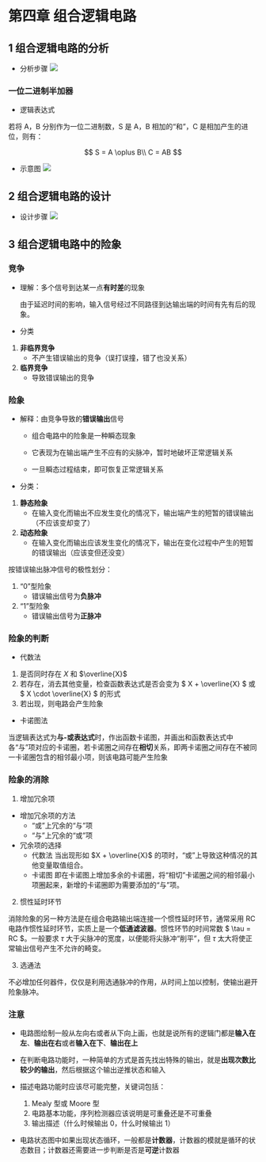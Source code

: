 # 第四章 组合逻辑电路

## 1 组合逻辑电路的分析

-   分析步骤
    <img src="https://gitee.com/Miraclezjy/utoolspic/raw/master/1639567990290.png"></img>

### 一位二进制半加器

-   逻辑表达式

若将 A，B 分别作为一位二进制数，S 是 A，B 相加的“和”，C 是相加产生的进位，则有：

$$
S = A \oplus B\\
C = AB
$$

-   示意图
    <img src="https://gitee.com/Miraclezjy/utoolspic/raw/master/1639567495681.png"></img>

## 2 组合逻辑电路的设计

-   设计步骤
    <img src="https://gitee.com/Miraclezjy/utoolspic/raw/master/1639568086626.png"></img>

## 3 组合逻辑电路中的险象

### 竞争

- 理解：多个信号到达某一点**有时差**的现象

  由于延迟时间的影响，输入信号经过不同路径到达输出端的时间有先有后的现象。

- 分类

1. **非临界竞争**
    - 不产生错误输出的竞争（误打误撞，错了也没关系）
2. **临界竞争**
    - 导致错误输出的竞争

### 险象

- 解释：由竞争导致的**错误输出**信号

  -   组合电路中的险象是一种瞬态现象

  -   它表现为在输出端产生不应有的尖脉冲，暂时地破坏正常逻辑关系

  -   一旦瞬态过程结束，即可恢复正常逻辑关系


- 分类：

1. **静态险象**
    - 在输入变化而输出不应发生变化的情况下，输出端产生的短暂的错误输出（不应该变却变了）
2. **动态险象**
    - 在输入变化而输出应该发生变化的情况下，输出在变化过程中产生的短暂的错误输出（应该变但还没变）

按错误输出脉冲信号的极性划分：

1. “0”型险象
    - 错误输出信号为**负脉冲**
2. “1”型险象
    - 错误输出信号为**正脉冲**

### 险象的判断

-   代数法

1. 是否同时存在 $X$ 和 $\overline{X}$
2. 若存在，消去其他变量，检查函数表达式是否会变为 $ X + \overline{X} $ 或 $ X \cdot \overline{X} $ 的形式
3. 若出现，则电路会产生险象

-   卡诺图法

当逻辑表达式为**与-或表达式**时，作出函数卡诺图，并画出和函数表达式中各“与”项对应的卡诺圈，若卡诺圈之间存在**相切**关系，即两卡诺圈之间存在不被同一卡诺圈包含的相邻最小项，则该电路可能产生险象

### 险象的消除

1. 增加冗余项

-   增加冗余项的方法
    -   “或”上冗余的“与”项
    -   “与”上冗余的“或”项
-   冗余项的选择
    -   代数法
        当出现形如 $X + \overline{X}$ 的项时，“或”上导致这种情况的其他变量取值组合。
    -   卡诺图
        即在卡诺图上增加多余的卡诺圈，将“相切”卡诺圈之间的相邻最小项圈起来，新增的卡诺圈即为需要添加的“与”项。

2. 惯性延时环节

消除险象的另一种方法是在组合电路输出端连接一个惯性延时环节，通常采用 RC 电路作惯性延时环节，实质上是一个**低通滤波器**。惯性环节的时间常数 $ \tau = RC $。一般要求 $\tau$ 大于尖脉冲的宽度，以便能将尖脉冲“削平”，但 $\tau$ 太大将使正常输出信号产生不允许的畸变。

3. 选通法

不必增加任何器件，仅仅是利用选通脉冲的作用，从时间上加以控制，使输出避开险象脉冲。

### 注意

- 电路图绘制一般从左向右或者从下向上画，也就是说所有的逻辑门都是**输入在左**、**输出在右**或者**输入在下**、**输出在上**
- 在判断电路功能时，一种简单的方式是首先找出特殊的输出，就是**出现次数比较少的输出**，然后根据这个输出逆推状态和输入
- 描述电路功能时应该尽可能完整，关键词包括：
  1. Mealy 型或 Moore 型
  2. 电路基本功能，序列检测器应该说明是可重叠还是不可重叠
  3. 输出描述（什么时候输出 0，什么时候输出 1）

- 电路状态图中如果出现状态循环，一般都是**计数器**，计数器的模就是循环的状态数目；计数器还需要进一步判断是否是**可逆**计数器
